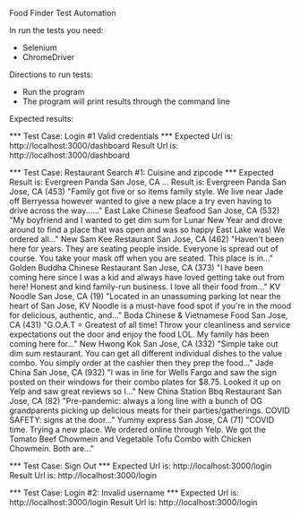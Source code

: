 Food Finder Test Automation

In run the tests you need:
  
  + Selenium
  + ChromeDriver
 
Directions to run tests:
  
  + Run the program
  + The program will print results through the command line

Expected results:

  *** Test Case: Login #1 Valid credentials ***
Expected Url is: http://localhost:3000/dashboard
Result Url is: http://localhost:3000/dashboard

*** Test Case: Restaurant Search #1: Cuisine and zipcode ***
Expected Result is: 
 Evergreen Panda 
 San Jose, CA 
 ...
Result is: 
Evergreen Panda
San Jose, CA
(453)
"Family got five or so items family style. We live near Jade off Berryessa however wanted to give a new place a try even having to drive across the way......"
East Lake Chinese Seafood
San Jose, CA
(532)
"My boyfriend and I wanted to get dim sum for Lunar New Year and drove around to find a place that was open and was so happy East Lake was! We ordered all..."
New Sam Kee Restaurant
San Jose, CA
(462)
"Haven't been here for years. They are seating people inside. Everyone is spread out of course. You take your mask off when you are seated. This place is in..."
Golden Buddha Chinese Restaurant
San Jose, CA
(373)
"I have been coming here since I was a kid and always have loved getting take out from here! Honest and kind family-run business. I love all their food from..."
KV Noodle
San Jose, CA
(19)
"Located in an unassuming parking lot near the heart of San Jose, KV Noodle is a must-have food spot if you're in the mood for delicious, authentic, and..."
Boda Chinese & Vietnamese Food
San Jose, CA
(431)
"G.O.A.T = Greatest of all time! Throw your cleanliness and service expectations out the door and enjoy the food LOL. My family has been coming here for..."
New Hwong Kok
San Jose, CA
(332)
"Simple take out dim sum restaurant. You can get all different individual dishes to the value combo. You simply order at the cashier then they prep the food..."
Jade China
San Jose, CA
(932)
"I was in line for Wells Fargo and saw the sign posted on their windows for their combo plates for $8.75. Looked it up on Yelp and saw great reviews so I..."
New China Station Bbq Restaurant
San Jose, CA
(82)
"Pre-pandemic: always a long line with a bunch of OG grandparents picking up delicious meats for their parties/gatherings. COVID SAFETY: signs at the door..."
Yummy express
San Jose, CA
(71)
"COVID time. Trying a new place. We ordered online through Yelp. We got the Tomato Beef Chowmein and Vegetable Tofu Combo with Chicken Chowmein. Both are..."

*** Test Case: Sign Out ***
Expected Url is: http://localhost:3000/login
Result Url is: http://localhost:3000/login

*** Test Case: Login #2: Invalid username ***
Expected Url is: http://localhost:3000/login
Result Url is: http://localhost:3000/login

